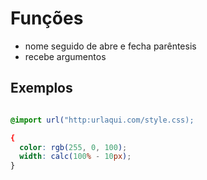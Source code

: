 # Funções 

* nome seguido de abre e fecha parêntesis 
* recebe argumentos

## Exemplos

```css

@import url("http:urlaqui.com/style.css);

{
  color: rgb(255, 0, 100);
  width: calc(100% - 10px);
}

```